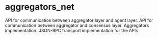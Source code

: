 # aggregators_net
API for communication between aggregator layer and agent layer. API for communication between aggregator and consensus layer. Aggregators implementation. JSON-RPC transport implementation for the APIs
